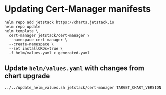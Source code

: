 # Updating Cert-Manager manifests

```
helm repo add jetstack https://charts.jetstack.io
helm repo update
helm template \
  cert-manager jetstack/cert-manager \
  --namespace cert-manager \
  --create-namespace \
  --set installCRDs=true \
  -f helm/values.yaml > generated.yaml
```

## Update `helm/values.yaml` with changes from chart upgrade

```bash
../../update_helm_values.sh jetstack/cert-manager TARGET_CHART_VERSION
```
